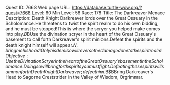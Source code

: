 Quest ID: 7668
Web page URL: https://database.turtle-wow.org/?quest=7668
Level: 60
Min Level: 58
Race: 178
Title: The Darkreaver Menace
Description: Death Knight Darkreaver lords over the Great Ossuary in the Scholomance.He threatens to twist the spirit realm to do his own bidding, and he must be stopped!This is where the scryer you helped make comes into play.$B$BUse the divination scryer in the heart of the Great Ossuary's basement to call forth Darkreaver's spirit minions.Defeat the spirits and the death knight himself will appear.$N, bring me his head!Only his demise will reverse the damage done to the spirit realm!
Objective: Use the Divination Scryer in the heart of the Great Ossuary's basement in the Scholomance.Doing so will bring forth spirits you must fight.Defeating these spirits will summon forth Death Knight Darkreaver; defeat him.$B$BBring Darkreaver's Head to Sagorne Creststrider in the Valley of Wisdom, Orgrimmar.
